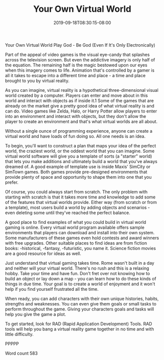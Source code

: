 ﻿---
title: "Your Own Virtual World"
date: 2019-09-18T08:30:15-08:00
description: "TXT Tips for Web Success"
featured_image: "/images/TXT.jpg"
tags: ["TXT"]
---

Your Own Virtual World
Play God - Be God (Even If It's Only Electronically)

Part of the appeal of video games is the visual eye-candy that splashes across the television screen. But even the addictive imagery is only half of the equation. The remaining half is the magic bestowed upon our eyes when this imagery comes to life. Animation that's controlled by a gamer is all it takes to escape into a different time and place - a time and place brought to you by virtual reality.

As you can imagine, virtual reality is a hypothetical three-dimensional visual world created by a computer. Players can enter and move about in this world and interact with objects as if inside it.1 Some of the games that are already on the market give a pretty good idea of what virtual reality is and can do. Video games like Zelda, Halo, or Harry Potter allow players to enter into an environment and interact with objects, but they don't allow the player to create an environment and that's what virtual worlds are all about. 

Without a single ounce of programming experience, anyone can create a virtual world and have loads of fun doing so. All one needs is an idea.

To begin, you'll want to construct a plan that maps your idea of the perfect world, the craziest world, or the oddest world that you can imagine. Some virtual world software will give you a template of sorts (a "starter" world) that lets you make additions and ultimately build a world that you've always dreamed of. A good example of template use is inside Maxis' SimCity or SimTown games. Both games provide pre-designed environments that provide plenty of space and opportunity to shape them into one that you prefer.

Of course, you could always start from scratch. The only problem with starting with scratch is that it takes more time and knowledge to add some of the features that virtual worlds provide. Either way (from scratch or from a template), most users build a world by adding objects and scenarios - even deleting some until they've reached the perfect balance.

A good place to find examples of what you could build in virtual world gaming is online. Every virtual world program available offers sample environments that players can download and install into their own system. Some manufacturers of these games even hold contests and award winners with free upgrades. Other suitable places to find ideas are from fiction books: -historical, -fantasy, -futuristic, you name it. Science fiction movies are a good resource for ideas as well.

Just understand that virtual gaming takes time. Rome wasn't built in a day and neither will your virtual world. There's no rush and this is a relaxing hobby. Take your time and have fun. Don't fret over not knowing how to build an object or lay down a map - you can learn how to do these kinds of things in due time. Your goal is to create a world of enjoyment and it won't help if you find yourself frustrated all the time.

When ready, you can add characters with their own unique histories, habits, strengths and weaknesses. You can even give them goals or small tasks to perform throughout the game. Giving your characters goals and tasks will help you give the game a plot.

To get started, look for RAD (Rapid Application Development) Tools. RAD tools will help you bang a virtual reality game together in no time and with little difficulty.

PPPPP

Word count 583

